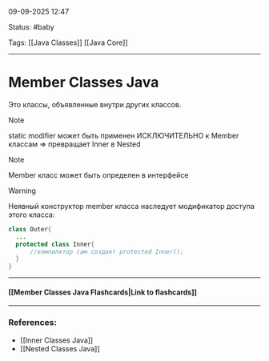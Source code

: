 
09-09-2025 12:47

Status: #baby

Tags: [[Java Classes]] [[Java Core]]

---
# Member Classes Java

Это классы, объявленные внутри других классов.


>[!note]
>static modifier может быть применен ИСКЛЮЧИТЕЛЬНО к Member классам => превращает Inner в Nested

>[!note]
>Member класс может быть определен в интерфейсе


>[!warning]
>Неявный конструктор member класса наследует модификатор доступа этого класса:
>```java
>class Outer{
>	...
>	protected class Inner{
>		//компилятор сам создает protected Inner();
>	}
>}
>```


----
#### [[Member Classes Java Flashcards|Link to flashcards]]



---
### References:

- [[Inner Classes Java]]
- [[Nested Classes Java]]
